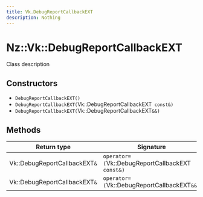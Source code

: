 ```yaml
---
title: Vk.DebugReportCallbackEXT
description: Nothing
---
```


# Nz::Vk::DebugReportCallbackEXT

Class description

## Constructors

- `DebugReportCallbackEXT()`
- `DebugReportCallbackEXT(`Vk::DebugReportCallbackEXT` const&)`
- `DebugReportCallbackEXT(`Vk::DebugReportCallbackEXT`&&)`

## Methods

| Return type | Signature |
| ----------- | --------- |
| Vk::DebugReportCallbackEXT`&` | `operator=(`Vk::DebugReportCallbackEXT` const&)` |
| Vk::DebugReportCallbackEXT`&` | `operator=(`Vk::DebugReportCallbackEXT`&&)` |
